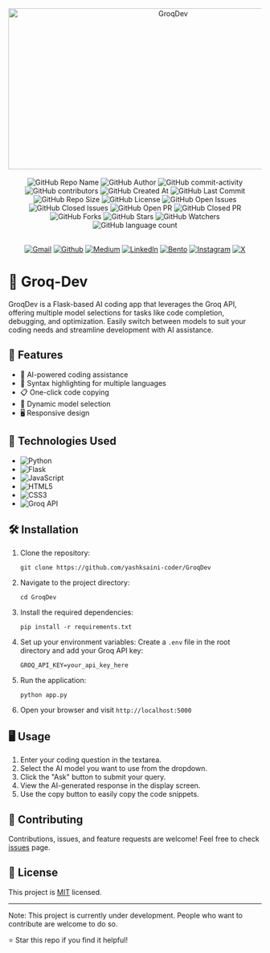 <div align="center">
<img src="https://socialify.git.ci/yashksaini-coder/GroqDev/image?font=KoHo&forks=1&issues=1&name=1&owner=1&pattern=Signal&pulls=1&stargazers=1&theme=Dark" alt="GroqDev" width="640" height="320" />
</div>
<br>
<div align="center">
    <img alt="GitHub Repo Name" src="https://img.shields.io/badge/Repo-Groq%20Dev-1e6091">
    <img alt="GitHub Author" src="https://img.shields.io/badge/Author-Yash%20K.%20Saini-0fa3b1">
    <img alt="GitHub commit-activity" src="https://img.shields.io/github/commit-activity/t/yashksaini-coder/GroqDev">
    <img alt="GitHub contributors" src="https://img.shields.io/github/contributors/yashksaini-coder/GroqDev">
    <img alt="GitHub Created At" src="https://img.shields.io/github/created-at/yashksaini-coder/GroqDev">
    <img alt="GitHub Last Commit" src="https://img.shields.io/github/last-commit/yashksaini-coder/GroqDev">
    <img alt="GitHub Repo Size" src="https://img.shields.io/github/repo-size/yashksaini-coder/GroqDev">
    <img alt="GitHub License" src="https://img.shields.io/github/license/yashksaini-coder/GroqDev">
    <img alt="GitHub Open Issues" src="https://img.shields.io/github/issues/yashksaini-coder/GroqDev">
    <img alt="GitHub Closed Issues" src="https://img.shields.io/github/issues-closed/yashksaini-coder/GroqDev">
    <img alt="GitHub Open PR" src="https://img.shields.io/github/issues-pr/yashksaini-coder/GroqDev">
    <img alt="GitHub Closed PR" src="https://img.shields.io/github/issues-pr-closed/yashksaini-coder/GroqDev">
    <img alt="GitHub Forks" src="https://img.shields.io/github/forks/yashksaini-coder/GroqDev">
    <img alt="GitHub Stars" src="https://img.shields.io/github/stars/yashksaini-coder/GroqDev">
    <img alt="GitHub Watchers" src="https://img.shields.io/github/watchers/yashksaini-coder/GroqDev">
    <img alt="GitHub language count" src="https://img.shields.io/github/languages/count/yashksaini-coder/GroqDev">
</div>
<br>
<div align='center'>

  [![Gmail](https://img.shields.io/badge/Gmail-D14836?style=for-the-badge&logo=gmail&logoColor=white)](mailto:ys3853428@gmail.com)
  [![Github](https://img.shields.io/badge/GitHub-100000?style=for-the-badge&logo=github&logoColor=white)](https://github.com/yashksaini-coder)
  [![Medium](https://img.shields.io/badge/Medium-12100E?style=for-the-badge&logo=medium&logoColor=white)](https://medium.com/@yashksaini)
  [![LinkedIn](https://img.shields.io/badge/LinkedIn-0077B5?style=for-the-badge&logo=linkedin&logoColor=white)](https://www.linkedin.com/in/yashksaini/)
  [![Bento](https://img.shields.io/badge/Bento-768CFF.svg?style=for-the-badge&logo=Bento&logoColor=white)](https://bento.me/yashksaini)
  [![Instagram](https://img.shields.io/badge/Instagram-%23E4405F.svg?style=for-the-badge&logo=Instagram&logoColor=white)](https://www.instagram.com/yashksaini.codes/)
  [![X](https://img.shields.io/badge/X-%23000000.svg?style=for-the-badge&logo=X&logoColor=white)](https://twitter.com/EasycodesDev)
   
</div>

# 🤖 Groq-Dev
GroqDev is a Flask-based AI coding app that leverages the Groq API, offering multiple model selections for tasks like code completion, debugging, and optimization. Easily switch between models to suit your coding needs and streamline development with AI assistance.

## 🌟 Features

- 🧠 AI-powered coding assistance
- 🎨 Syntax highlighting for multiple languages
- 📋 One-click code copying
- 🔄 Dynamic model selection
- 🖥️ Responsive design

## 🚀 Technologies Used

- ![Python](https://img.shields.io/badge/-Python-3776AB?style=flat-square&logo=Python&logoColor=white)
- ![Flask](https://img.shields.io/badge/-Flask-000000?style=flat-square&logo=Flask&logoColor=white)
- ![JavaScript](https://img.shields.io/badge/-JavaScript-F7DF1E?style=flat-square&logo=JavaScript&logoColor=black)
- ![HTML5](https://img.shields.io/badge/-HTML5-E34F26?style=flat-square&logo=HTML5&logoColor=white)
- ![CSS3](https://img.shields.io/badge/-CSS3-1572B6?style=flat-square&logo=CSS3&logoColor=white)
- ![Groq API](https://img.shields.io/badge/-Groq%20API-4A154B?style=flat-square&logo=Groq&logoColor=white)

## 🛠️ Installation

1. Clone the repository:
   ```
   git clone https://github.com/yashksaini-coder/GroqDev
   ```

2. Navigate to the project directory:
   ```
   cd GroqDev
   ```

3. Install the required dependencies:
   ```
   pip install -r requirements.txt
   ```

4. Set up your environment variables:
   Create a `.env` file in the root directory and add your Groq API key:
   ```
   GROQ_API_KEY=your_api_key_here
   ```

5. Run the application:
   ```
   python app.py
   ```

6. Open your browser and visit `http://localhost:5000`

## 🖥️ Usage

1. Enter your coding question in the textarea.
2. Select the AI model you want to use from the dropdown.
3. Click the "Ask" button to submit your query.
4. View the AI-generated response in the display screen.
5. Use the copy button to easily copy the code snippets.

## 🤝 Contributing

Contributions, issues, and feature requests are welcome! Feel free to check [issues](https://github.com/yashksaini-coder/GroqDev/issues) page.

## 📝 License

This project is [MIT](LICENSE) licensed.

---
Note: This project is currently under development. People who want to contribute are welcome to do so. 

⭐️ Star this repo if you find it helpful!